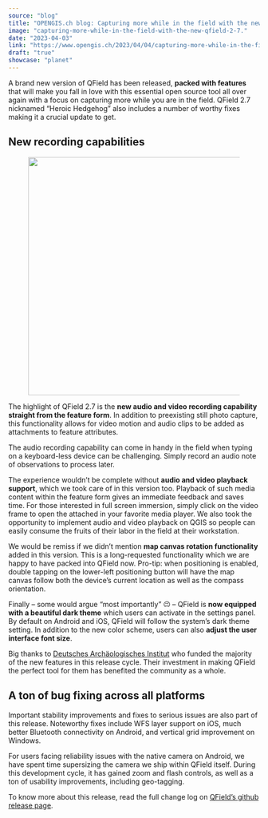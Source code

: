 ```yaml
---
source: "blog"
title: "OPENGIS.ch blog: Capturing more while in the field with the new QField 2.7"
image: "capturing-more-while-in-the-field-with-the-new-qfield-2-7."
date: "2023-04-03"
link: "https://www.opengis.ch/2023/04/04/capturing-more-while-in-the-field-with-the-new-qfield-2-7/"
draft: "true"
showcase: "planet"
---
```


<p>A brand new version of QField has been released, <strong>packed with features</strong> that will make you fall in love with this essential open source tool all over again with a focus on capturing more while you are in the field. QField 2.7 nicknamed “Heroic Hedgehog” also includes a number of worthy fixes making it a crucial update to get.</p>



<h2>New recording capabilities</h2>



<figure class="wp-block-image size-full"><img data-attachment-id="13687" data-permalink="https://www.opengis.ch/2023/04/04/capturing-more-while-in-the-field-with-the-new-qfield-2-7/224213255-e51e619a-2505-49dc-a03d-088bfa2530e4/" data-orig-file="https://i0.wp.com/www.opengis.ch/wp-content/uploads/2023/04/224213255-e51e619a-2505-49dc-a03d-088bfa2530e4.png?fit=941%2C598&amp;ssl=1" data-orig-size="941,598" data-comments-opened="1" data-image-meta="{&quot;aperture&quot;:&quot;0&quot;,&quot;credit&quot;:&quot;&quot;,&quot;camera&quot;:&quot;&quot;,&quot;caption&quot;:&quot;&quot;,&quot;created_timestamp&quot;:&quot;0&quot;,&quot;copyright&quot;:&quot;&quot;,&quot;focal_length&quot;:&quot;0&quot;,&quot;iso&quot;:&quot;0&quot;,&quot;shutter_speed&quot;:&quot;0&quot;,&quot;title&quot;:&quot;&quot;,&quot;orientation&quot;:&quot;0&quot;}" data-image-title="224213255-e51e619a-2505-49dc-a03d-088bfa2530e4" data-image-description="" data-image-caption="" data-medium-file="https://i0.wp.com/www.opengis.ch/wp-content/uploads/2023/04/224213255-e51e619a-2505-49dc-a03d-088bfa2530e4.png?fit=300%2C191&amp;ssl=1" data-large-file="https://i0.wp.com/www.opengis.ch/wp-content/uploads/2023/04/224213255-e51e619a-2505-49dc-a03d-088bfa2530e4.png?fit=750%2C477&amp;ssl=1" width="750" height="477" src="https://i0.wp.com/www.opengis.ch/wp-content/uploads/2023/04/224213255-e51e619a-2505-49dc-a03d-088bfa2530e4.png?resize=750%2C477&#038;ssl=1" alt="" class="wp-image-13687" srcset="https://i0.wp.com/www.opengis.ch/wp-content/uploads/2023/04/224213255-e51e619a-2505-49dc-a03d-088bfa2530e4.png?w=941&amp;ssl=1 941w, https://i0.wp.com/www.opengis.ch/wp-content/uploads/2023/04/224213255-e51e619a-2505-49dc-a03d-088bfa2530e4.png?resize=300%2C191&amp;ssl=1 300w, https://i0.wp.com/www.opengis.ch/wp-content/uploads/2023/04/224213255-e51e619a-2505-49dc-a03d-088bfa2530e4.png?resize=768%2C488&amp;ssl=1 768w" sizes="(max-width: 750px) 100vw, 750px" data-recalc-dims="1" /></figure>



<p>The highlight of QField 2.7 is the <strong>new audio and video recording capability straight from the feature form</strong>. In addition to preexisting still photo capture, this functionality allows for video motion and audio clips to be added as attachments to feature attributes.</p>



<p>The audio recording capability can come in handy in the field when typing on a keyboard-less device can be challenging. Simply record an audio note of observations to process later.</p>



<p>The experience wouldn’t be complete without <strong>audio and video playback support</strong>, which we took care of in this version too. Playback of such media content within the feature form gives an immediate feedback and saves time. For those interested in full screen immersion, simply click on the video frame to open the attached in your favorite media player. We also took the opportunity to implement audio and video playback on QGIS so people can easily consume the fruits of their labor in the field at their workstation.</p>



<p>We would be remiss if we didn’t mention <strong>map canvas rotation functionality</strong> added in this version. This is a long-requested functionality which we are happy to have packed into QField now. Pro-tip: when positioning is enabled, double tapping on the lower-left positioning button will have the map canvas follow both the device’s current location as well as the compass orientation.</p>



<p>Finally &#8211; some would argue &#8220;most importantly&#8221; <img src="https://s.w.org/images/core/emoji/14.0.0/72x72/1f609.png" alt="😉" class="wp-smiley" style="height: 1em; max-height: 1em;" /> &#8211;  QField is <strong>now equipped with a beautiful dark theme</strong> which users can activate in the settings panel. By default on Android and iOS, QField will follow the system’s dark theme setting. In addition to the new color scheme, users can also <strong>adjust the user interface font size</strong>.</p>



<p>Big thanks to <a href="https://www.dainst.org/dai/meldungen" data-type="URL" data-id="https://www.dainst.org/dai/meldungen">Deutsches Archäologisches Institut</a> who funded the majority of the new features in this release cycle. Their investment in making QField the perfect tool for them has benefited the community as a whole.</p>



<h2>A ton of bug fixing across all platforms</h2>



<p>Important stability improvements and fixes to serious issues are also part of this release. Noteworthy fixes include WFS layer support on iOS, much better Bluetooth connectivity on Android, and vertical grid improvement on Windows.</p>



<p>For users facing reliability issues with the native camera on Android, we have spent time supersizing the camera we ship within QField itself. During this development cycle, it has gained zoom and flash controls, as well as a ton of usability improvements, including geo-tagging.</p>



<p>To know more about this release, read the full change log on <a href="https://github.com/opengisch/QField/releases" data-type="URL" data-id="https://github.com/opengisch/QField/releases">QField’s github release page</a>.</p>
